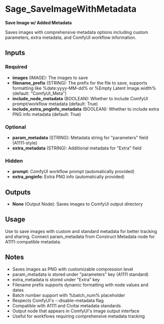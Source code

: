 # Sage_SaveImageWithMetadata

**Save Image w/ Added Metadata**

Saves images with comprehensive metadata options including custom parameters, extra metadata, and ComfyUI workflow information.

## Inputs

### Required

- **images** (IMAGE): The images to save
- **filename_prefix** (STRING): The prefix for the file to save, supports formatting like %date:yyyy-MM-dd% or %Empty Latent Image.width% (default: "ComfyUI_Meta")
- **include_node_metadata** (BOOLEAN): Whether to include ComfyUI prompt/workflow metadata (default: True)
- **include_extra_pnginfo_metadata** (BOOLEAN): Whether to include extra PNG info metadata (default: True)

### Optional

- **param_metadata** (STRING): Metadata string for "parameters" field (A1111-style)
- **extra_metadata** (STRING): Additional metadata for "Extra" field

### Hidden

- **prompt**: ComfyUI workflow prompt (automatically provided)
- **extra_pnginfo**: Extra PNG info (automatically provided)

## Outputs

- **None** (Output Node): Saves images to ComfyUI output directory

## Usage

Use to save images with custom and standard metadata for better tracking and sharing. Connect param_metadata from Construct Metadata node for A1111-compatible metadata.

## Notes

- Saves images as PNG with customizable compression level
- param_metadata is stored under "parameters" key (A1111 standard)
- extra_metadata is stored under "Extra" key
- Filename prefix supports dynamic formatting with node values and dates
- Batch number support with %batch_num% placeholder
- Respects ComfyUI's --disable-metadata flag
- Compatible with A1111 and Civitai metadata standards
- Output node that appears in ComfyUI's image output interface
- Useful for workflows requiring comprehensive metadata tracking
